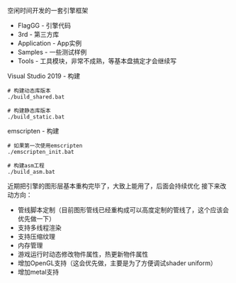 空闲时间开发的一套引擎框架
* FlagGG - 引擎代码
* 3rd - 第三方库
* Application - App实例
* Samples - 一些测试样例
* Tools - 工具模块，非常不成熟，等基本盘搞定才会继续写

Visual Studio 2019 - 构建
```
# 构建动态库版本
./build_shared.bat

# 构建静态库版本
./build_static.bat
```

emscripten - 构建
```
# 如果第一次使用emscripten
./emscripten_init.bat

# 构建asm工程
./build_asm.bat
```

近期把引擎的图形层基本重构完毕了，大致上能用了，后面会持续优化
接下来改动方向：
* 管线脚本定制（目前图形管线已经重构成可以高度定制的管线了，这个应该会优先做一下）
* 支持多线程渲染
* 支持压缩纹理
* 内存管理
* 游戏运行时动态修改物件属性，热更新物件属性
* 增加OpenGL支持（这会优先做，主要是为了方便调试shader uniform）
* 增加metal支持
